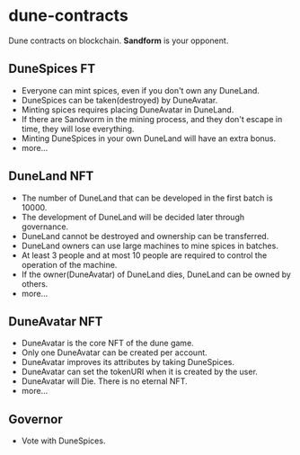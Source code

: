 # dune-contracts

Dune contracts on blockchain. **Sandform** is your opponent.

## DuneSpices FT

- Everyone can mint spices, even if you don't own any DuneLand.
- DuneSpices can be taken(destroyed) by DuneAvatar.
- Minting spices requires placing DuneAvatar in DuneLand.
- If there are Sandworm in the mining process, and they don't escape in time, they will lose everything.
- Minting DuneSpices in your own DuneLand will have an extra bonus.
- more...

## DuneLand NFT

- The number of DuneLand that can be developed in the first batch is 10000.
- The development of DuneLand will be decided later through governance.
- DuneLand cannot be destroyed and ownership can be transferred.
- DuneLand owners can use large machines to mine spices in batches. 
- At least 3 people and at most 10 people are required to control the operation of the machine.
- If the owner(DuneAvatar) of DuneLand dies, DuneLand can be owned by others.
- more...

## DuneAvatar NFT

- DuneAvatar is the core NFT of the dune game.
- Only one DuneAvatar can be created per account.
- DuneAvatar improves its attributes by taking DuneSpices.
- DuneAvatar can set the tokenURI when it is created by the user.
- DuneAvatar will Die. There is no eternal NFT.
- more...

## Governor

- Vote with DuneSpices.